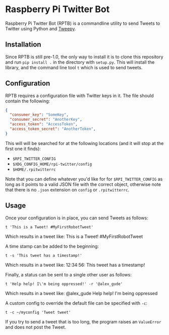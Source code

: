 # Raspberry Pi Twitter Bot

Raspberry Pi Twitter Bot (RPTB) is a commandline utility to send Tweets to
Twitter using Python and [Tweepy](https://github.com/tweepy/tweepy).

## Installation

Since RPTB is still pre-1.0, the only way to install it is to clone this
repository and run `pip install .` in the directory with `setup.py`. This will
install the library, and the command line tool `t` which is used to send
tweets.

## Configuration

RPTB requires a configuration file with Twitter keys in it. The file should
contain the following:

```json
{
  "consumer_key": "SomeKey",
  "consumer_secret": "AnotherKey",
  "access_token": "AccessToken",
  "access_token_secret": "AnotherToken",
}
```

This will will be searched for at the following locations (and it will stop at
the first one it finds):

- `$RPI_TWITTER_CONFIG`
- `$XDG_CONFIG_HOME/rpi-twitter/config`
- `$HOME/.rpitwitterrc`

Note that you can define whatever you'd like for for `$RPI_TWITTER_CONFIG` as
long as it points to a valid JSON file with the correct object, otherwise note
that there is no `.json` extension on `config` or `.rpitwitterrc`.

## Usage

Once your configuration is in place, you can send Tweets as follows:

`t 'This is a Tweet! #MyFirstRobotTweet'`

Which results in a tweet like: This is a Tweet! #MyFirstRobotTweet

A time stamp can be added to the beginning:

`t -s 'This tweet has a timestamp!'`

Which results in a tweet like: 12:34:56: This tweet has a timestamp!

Finally, a status can be sent to a single other user as follows:

`t 'Help help! I\'m being oppressed!' -r '@alex_gude'`

Which results in a tweet like: @alex_gude Help help! I'm being oppressed

A custom config to override the default file can be specified with `-c`:

`t -c ~/myconfig 'Tweet tweet'`

If you try to send a tweet that is too long, the program raises an
`ValueError` and does not post the Tweet.

